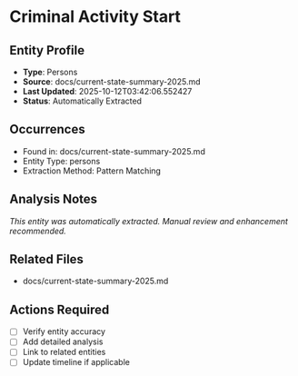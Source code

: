 # Criminal Activity Start

## Entity Profile
- **Type**: Persons
- **Source**: docs/current-state-summary-2025.md
- **Last Updated**: 2025-10-12T03:42:06.552427
- **Status**: Automatically Extracted

## Occurrences
- Found in: docs/current-state-summary-2025.md
- Entity Type: persons
- Extraction Method: Pattern Matching

## Analysis Notes
*This entity was automatically extracted. Manual review and enhancement recommended.*

## Related Files
- docs/current-state-summary-2025.md

## Actions Required
- [ ] Verify entity accuracy
- [ ] Add detailed analysis
- [ ] Link to related entities
- [ ] Update timeline if applicable
